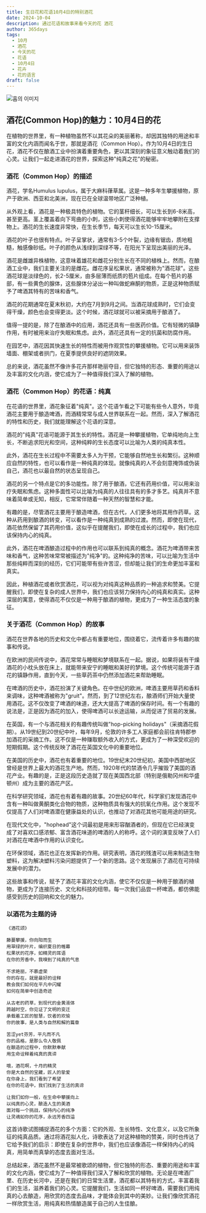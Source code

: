 ```yaml
---
title: 生日花和花语10月4日的特别酒花
date: 2024-10-04
description: 通过花语和故事来看今天的花 酒花
author: 365days
tags:
  - 10月
  - 酒花
  - 今天的花
  - 花语
  - 10月4日
  - 花卉
  - 花的语言
draft: false
---
```



![홉의 이미지](https://cdn.pixabay.com/photo/2014/08/04/18/12/hop-vines-409870_1280.jpg#center)


## 酒花(Common Hop)的魅力：10月4日的花

在植物的世界里，有一种植物虽然不以其花朵的美丽著称，却因其独特的用途和丰富的文化内涵而闻名于世，那就是酒花（Common Hop）。作为10月4日的生日花，酒花不仅在酿酒工业中扮演着重要角色，更以其深刻的象征意义触动着我们的心灵。让我们一起走进酒花的世界，探索这种"纯真之花"的秘密。

### 酒花（Common Hop）的描述

酒花，学名Humulus lupulus，属于大麻科葎草属。这是一种多年生攀援植物，原产于欧洲、西亚和北美洲，现在已在全球温带地区广泛种植。

从外观上看，酒花是一种极具特色的植物。它的茎秆细长，可以生长到6-8米高，甚至更高。茎上覆盖着向下弯曲的小刺，这些小刺使得酒花能够牢牢地攀附在支撑物上。酒花的生长速度非常快，在生长季节，每天可以生长10-15厘米。

酒花的叶子也很有特点。叶子呈掌状，通常有3-5个叶裂，边缘有锯齿，质地粗糙，触感像砂纸。叶子的颜色从浅绿到深绿不等，在阳光下呈现出美丽的光泽。

酒花是雌雄异株植物，这意味着雄花和雌花分别生长在不同的植株上。然而，在酿酒工业中，我们主要关注的是雌花。雌花序呈松果状，通常被称为"酒花球"。这些酒花球是淡绿色的，长2-5厘米，由多层薄而纸质的苞片组成。在每个苞片的基部，有一些黄色的腺体，这些腺体分泌出一种叫做蛇麻酮的物质，正是这种物质赋予了啤酒其特有的苦味和香气。

酒花的花期通常在夏末秋初，大约在7月到9月之间。当酒花球成熟时，它们会变得干燥，颜色也会变得更淡。这个时候，酒花球就可以被采摘用于酿酒了。

值得一提的是，除了在酿酒中的应用，酒花还具有一些医药价值。它有轻微的镇静作用，有时被用来治疗失眠和焦虑。此外，酒花还具有一定的抗菌和防腐作用。

在园艺中，酒花因其快速生长的特性而被用作观赏性的攀援植物。它可以用来装饰墙面、棚架或者拱门，在夏季提供良好的遮阴效果。

总的来说，酒花虽然不像许多花卉那样艳丽夺目，但它独特的形态、重要的用途以及丰富的文化内涵，使它成为了一种值得我们深入了解的植物。

### 酒花（Common Hop）的花语：纯真

在花语的世界里，酒花象征着"纯真"。这个花语乍看之下可能有些令人意外，毕竟酒花主要用于酿造啤酒，而酒精常常与成人世界联系在一起。然而，深入了解酒花的特性和历史，我们就能理解这个花语的深意。

酒花的"纯真"花语可能源于其生长的特性。酒花是一种攀援植物，它单纯地向上生长，不断追求阳光和空间，这种纯粹的生长态度可以比喻为人类的纯真本性。

此外，酒花在生长过程中不需要太多人为干预，它能够自然地生长和繁衍。这种顺应自然的特性，也可以看作是一种纯真的体现。就像纯真的人不会刻意掩饰或伪装自己，酒花也以最自然的状态呈现自己。

酒花的另一个特点是它的多功能性。除了用于酿酒，它还有药用价值，可以用来治疗失眠和焦虑。这种多面性可以比喻为纯真的人往往具有的多才多艺。纯真并不意味着简单或无知，相反，它常常伴随着一种天然的智慧和才能。

有趣的是，尽管酒花主要用于酿造啤酒，但在古代，人们更多地将其用作药草。这种从药用到酿酒的转变，可以看作是一种纯真到成熟的过渡。然而，即使在现代，酒花依然保留了其药用价值，这似乎在提醒我们，即使在成长的过程中，我们也应该保持内心的纯真。

此外，酒花在啤酒酿造过程中的作用也可以联系到纯真的概念。酒花为啤酒带来苦味和香气，这种苦味常常被描述为"纯净"的。这种纯净的苦味，可以比喻为生活中那些纯粹而深刻的经历，它们可能带有些许苦涩，但却能让我们的生命更加丰富和真实。

因此，种植酒花或者欣赏酒花，可以视为对纯真这种品质的一种追求和赞美。它提醒我们，即使在复杂的成人世界中，我们也应该努力保持内心的纯真和真实。这种深层的寓意，使得酒花不仅仅是一种用于酿酒的植物，更成为了一种生活态度的象征。

### 关于酒花（Common Hop）的故事

酒花在世界各地的历史和文化中都占有重要地位，围绕着它，流传着许多有趣的故事和传说。

在欧洲的民间传说中，酒花常常与睡眠和梦境联系在一起。据说，如果将装有干燥酒花的小枕头放在床上，就能带来安宁的睡眠和美好的梦境。这个传统可能源于酒花的镇静作用，直到今天，一些草药茶中仍然添加酒花来帮助睡眠。

在啤酒的历史中，酒花扮演了关键角色。在中世纪的欧洲，啤酒主要用草药和香料来调味，这种啤酒被称为"gruit"。然而，到了12世纪左右，酿酒师们开始大量使用酒花。这不仅改变了啤酒的味道，还大大提高了啤酒的保存时间。有一个有趣的说法是，正是因为酒花的加入，使得啤酒可以长途运输，从而促进了贸易的发展。

在英国，有一个与酒花相关的有趣传统叫做"hop-picking holidays"（采摘酒花假期）。从19世纪到20世纪中叶，每年9月，伦敦的许多工人家庭都会前往肯特郡参加酒花的采摘工作。这不仅是一种赚取额外收入的方式，更成为了一种深受欢迎的短期假期。这个传统反映了酒花在英国文化中的重要地位。

在美国的历史中，酒花也有着重要的地位。19世纪末20世纪初，美国中西部地区曾经是世界上最大的酒花生产地。然而，1920年代的禁酒令几乎摧毁了美国的酒花产业。有趣的是，正是这段历史造就了现在美国西北部（特别是俄勒冈州和华盛顿州）成为主要的酒花产区。

在科学研究领域，酒花也有着有趣的故事。20世纪60年代，科学家们发现酒花中含有一种叫做黄酮类化合物的物质，这种物质具有强大的抗氧化作用。这个发现不仅提高了人们对啤酒潜在健康益处的认识，也推动了对酒花其他可能用途的研究。

在现代文化中，"hophead"这个词最初是用来形容酗酒者的，但现在它已经演变成了对喜欢口感浓郁、富含酒花味道的啤酒的人的称呼。这个词的演变反映了人们对酒花在啤酒中作用的认识变化。

在环保领域，酒花也正在发挥新的作用。研究表明，酒花的残渣可以用来制造生物塑料，这为解决塑料污染问题提供了一个新的思路。这个发现展示了酒花在可持续发展中的潜力。

这些故事和传说，赋予了酒花丰富的文化内涵，使它不仅仅是一种用于酿酒的植物，更成为了连接历史、文化和科技的纽带。每一次我们品尝一杯啤酒，都仿佛能感受到历史的回响和文化的魅力。

### 以酒花为主题的诗


```
《酒花颂》

藤蔓攀援，你向阳而生
用翠绿的叶片，编织夏日的帷幕
松果状的花序，如精灵的耳语
在你的芳香中，我嗅到了纯真的气息

不求艳丽，不慕虚荣
你的存在，就是最好的诠释
教会我们如何在平凡中闪耀
如何在简单中创造奇迹

从古老的药草，到现代的金黄液体
跨越时空，你见证了文明的变迁
承载着工匠的智慧，饮者的欢愉
你的故事，是人类与自然和解的篇章

苦涩yet芬芳，平凡而不凡
你的品格，是那么令人敬佩
在酿造的过程中，你默默奉献
用生命诠释着纯真的真谛

哦，酒花啊，十月的精灵
你是大自然的宝藏，匠人的挚爱
在你身上，我们看到了希望
在你的花语中，我们找到了生活的真谛

让我们如你一般，在生命中攀援向上
以纯真的心灵，酿造人生的美酒
面对每一个挑战，保持内心的纯净
让灵魂如你的花序，永远芳香四溢
```

这首诗歌试图捕捉酒花的多个方面：它的外观、生长特性、文化意义，以及它所象征的纯真品质。通过将酒花拟人化，诗歌表达了对这种植物的赞美，同时也传达了它给予我们的启示：即使在复杂的世界中，我们也应该像酒花一样保持内心的纯真，用简单而真挚的态度去面对生活。

总结起来，酒花虽然不是最常被歌颂的植物，但它独特的形态、重要的用途和丰富的文化内涵，使它成为了一种值得我们深入了解和欣赏的植物。无论是在啤酒厂里、在历史长河中，还是在我们的日常生活里，酒花都以其特有的方式，丰富着我们的生活，滋养着我们的心灵。它提醒我们，生活如同一杯好啤酒，需要我们用纯真的心去酿造，用欣赏的态度去品味，才能体会到其中的美妙。让我们像欣赏酒花一样欣赏生活，用纯真和热情酿造属于自己的人生佳酿。

